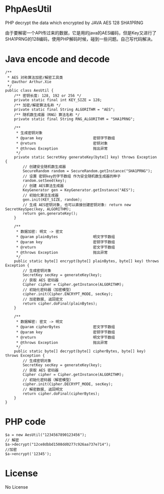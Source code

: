# PhpAesUtil
PHP decrypt the data which encrypted  by JAVA AES 128 SHA1PRNG

由于要解密一个API传过来的数据，它是用的java的AES编码，但是Key又进行了SHA1PRNG的128编码，使用PHP解码时候，碰到一些问题。自己写代码解决。 

# Java encode and decode
    /**
     * AES 对称算法加密/解密工具类
     * @author Arthur.Xie
     */
    public class AesUtil {
        /** 密钥长度: 128, 192 or 256 */
        private static final int KEY_SIZE = 128;
        /** 加密/解密算法名称 */
        private static final String ALGORITHM = "AES";
        /** 随机数生成器（RNG）算法名称 */
        private static final String RNG_ALGORITHM = "SHA1PRNG";

        /**
         * 生成密钥对象
         * @param key                       密钥字节数组
         * @return                          密钥对象
         * @throws Exception                抛出异常
         */
        private static SecretKey generateKey(byte[] key) throws Exception {
            // 创建安全随机数生成器
            SecureRandom random = SecureRandom.getInstance("SHA1PRNG");
            // 设置 密钥key的字节数组 作为安全随机数生成器的种子
            random.setSeed(key);
            // 创建 AES算法生成器
            KeyGenerator gen = KeyGenerator.getInstance("AES");
            // 初始化算法生成器
            gen.init(KEY_SIZE, random);
            // 生成 AES密钥对象, 也可以直接创建密钥对象: return new SecretKeySpec(key, ALGORITHM);
            return gen.generateKey();
        }

        /**
         * 数据加密: 明文 -> 密文
         * @param plainBytes                明文字节数组
         * @param key                       密钥字节数组
         * @return                          密文字节数组
         * @throws Exception                抛出异常
         */
        public static byte[] encrypt(byte[] plainBytes, byte[] key) throws Exception {
            // 生成密钥对象
            SecretKey secKey = generateKey(key);
            // 获取 AES 密码器
            Cipher cipher = Cipher.getInstance(ALGORITHM);
            // 初始化密码器（加密模型）
            cipher.init(Cipher.ENCRYPT_MODE, secKey);
            // 加密数据, 返回密文
            return cipher.doFinal(plainBytes);
        }

        /**
         * 数据解密: 密文 -> 明文
         * @param cipherBytes               密文字节数组
         * @param key                       密钥字节数组
         * @return                          明文字节数组
         * @throws Exception                抛出异常
         */
        public static byte[] decrypt(byte[] cipherBytes, byte[] key) throws Exception {
            // 生成密钥对象
            SecretKey secKey = generateKey(key);
            // 获取 AES 密码器
            Cipher cipher = Cipher.getInstance(ALGORITHM);
            // 初始化密码器（解密模型）
            cipher.init(Cipher.DECRYPT_MODE, secKey);
            // 解密数据, 返回明文
            return cipher.doFinal(cipherBytes);
        }
    }
        
    

# PHP code 

    $a = new AesUtil("1234567890123456");
    // 解密
    $a->decrypt("12ce8dbbd1508dd0277c926aa737e714");
    //加密
    $a->encrypt('12345');

# License
No License


    
